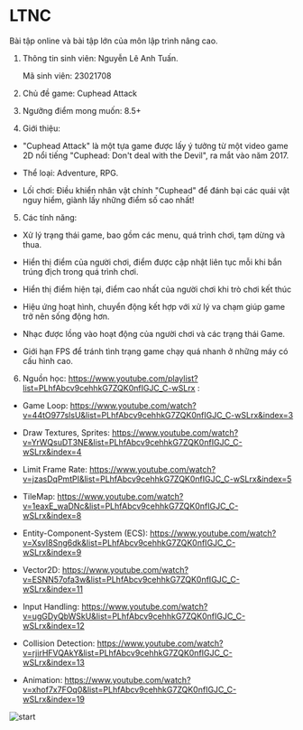 # LTNC

Bài tập online và bài tập lớn của môn lập trình nâng cao.

1. Thông tin sinh viên: Nguyễn Lê Anh Tuấn.

    Mã sinh viên: 23021708

2. Chủ đề game: Cuphead Attack

3. Ngưỡng điểm mong muốn: 8.5+


4. Giới thiệu:

- "Cuphead Attack" là một tựa game được lấy ý tưởng từ một video game 2D nổi tiếng "Cuphead: Don't deal with the Devil", ra mắt vào năm 2017.

- Thể loại: Adventure, RPG.

- Lối chơi: Điều khiển nhân vật chính "Cuphead" để đánh bại các quái vật nguy hiểm, giành lấy những điểm số cao nhất!


5. Các tính năng:

- Xử lý trạng thái game, bao gồm các menu, quá trình chơi, tạm dừng và thua.

- Hiển thị điểm của người chơi, điểm được cập nhật liên tục mỗi khi bắn trúng địch trong quá trình chơi.

- Hiển thị điểm hiện tại, điểm cao nhất của người chơi khi trò chơi kết thúc

- Hiệu ứng hoạt hình, chuyển động kết hợp với xử lý va chạm giúp game trở nên sống động hơn.

- Nhạc được lồng vào hoạt động của người chơi và các trạng thái Game.

- Giới hạn FPS để tránh tình trạng game chạy quá nhanh ở những máy có cấu hình cao.

6. Nguồn học: https://www.youtube.com/playlist?list=PLhfAbcv9cehhkG7ZQK0nfIGJC_C-wSLrx :

- Game Loop: https://www.youtube.com/watch?v=44tO977slsU&list=PLhfAbcv9cehhkG7ZQK0nfIGJC_C-wSLrx&index=3

- Draw Textures, Sprites: https://www.youtube.com/watch?v=YrWQsuDT3NE&list=PLhfAbcv9cehhkG7ZQK0nfIGJC_C-wSLrx&index=4

- Limit Frame Rate: https://www.youtube.com/watch?v=jzasDqPmtPI&list=PLhfAbcv9cehhkG7ZQK0nfIGJC_C-wSLrx&index=5

- TileMap: https://www.youtube.com/watch?v=1eaxE_waDNc&list=PLhfAbcv9cehhkG7ZQK0nfIGJC_C-wSLrx&index=8

- Entity-Component-System (ECS): https://www.youtube.com/watch?v=XsvI8Sng6dk&list=PLhfAbcv9cehhkG7ZQK0nfIGJC_C-wSLrx&index=9

- Vector2D: https://www.youtube.com/watch?v=ESNN57ofa3w&list=PLhfAbcv9cehhkG7ZQK0nfIGJC_C-wSLrx&index=11

- Input Handling: https://www.youtube.com/watch?v=ugGDyQbWSkU&list=PLhfAbcv9cehhkG7ZQK0nfIGJC_C-wSLrx&index=12

- Collision Detection: https://www.youtube.com/watch?v=rjirHFVQAkY&list=PLhfAbcv9cehhkG7ZQK0nfIGJC_C-wSLrx&index=13

- Animation: https://www.youtube.com/watch?v=xhof7x7FOq0&list=PLhfAbcv9cehhkG7ZQK0nfIGJC_C-wSLrx&index=19


![start](https://github.com/anhtuan74k5/GameProject/assets/159017081/8fe6ef86-9a07-4184-9a30-45d070c5bcc2)



